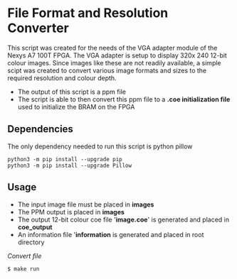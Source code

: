 # File Format and Resolution Converter 

This script was created for the needs of the VGA adapter module of the Nexys A7 100T FPGA. The VGA adapter is setup to display 320x 240 12-bit colour images. 
Since images like these are not readily available, a simple scipt was created to convert various image formats and sizes to the required resolution and colour depth.
- The output of this script is a ppm file
- The script is able to then convert this ppm file to a **.coe initialization file** used to initialize the BRAM on the FPGA

## Dependencies
The only dependency needed to run this script is python pillow
```
python3 -m pip install --upgrade pip
python3 -m pip install --upgrade Pillow
```

## Usage
- The input image file must be placed in **images**
- The PPM output is placed in **images**
- The output 12-bit colour coe file '**image.coe**'  is generated and placed in **coe_output**
- An information file '**information** is generated and placed in root directory 

*Convert file*
```
$ make run
```
